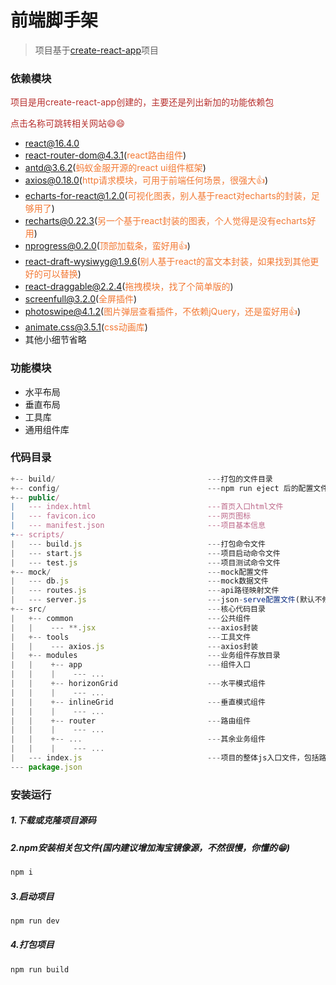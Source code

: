 # 前端脚手架

> 项目基于[create-react-app](https://github.com/facebook/create-react-app)项目


### 依赖模块
<span style="color: rgb(184,49,47);">项目是用create-react-app创建的，主要还是列出新加的功能依赖包</span>

<span style="color: rgb(184,49,47);">点击名称可跳转相关网站😄😄</span>

- [react@16.4.0](https://facebook.github.io/react/)
- [react-router-dom@4.3.1](https://react-guide.github.io/react-router-cn/)(<span style="color: rgb(243,121,52);">react路由组件</span>)
- [antd@3.6.2](https://ant.design/index-cn)(<span style="color: rgb(243,121,52);">蚂蚁金服开源的react ui组件框架</span>)
- [axios@0.18.0](https://github.com/mzabriskie/axios)(<span style="color: rgb(243,121,52);">http请求模块，可用于前端任何场景，很强大👍</span>)
- [echarts-for-react@1.2.0](https://github.com/hustcc/echarts-for-react)(<span style="color: rgb(243,121,52);">可视化图表，别人基于react对echarts的封装，足够用了</span>)
- [recharts@0.22.3](http://recharts.org/#/zh-CN/)(<span style="color: rgb(243,121,52);">另一个基于react封装的图表，个人觉得是没有echarts好用</span>)
- [nprogress@0.2.0](https://github.com/rstacruz/nprogress)(<span style="color: rgb(243,121,52);">顶部加载条，蛮好用👍</span>)
- [react-draft-wysiwyg@1.9.6](https://github.com/jpuri/react-draft-wysiwyg)(<span style="color: rgb(243,121,52);">别人基于react的富文本封装，如果找到其他更好的可以替换</span>)
- [react-draggable@2.2.4](https://github.com/mzabriskie/react-draggable)(<span style="color: rgb(243,121,52);">拖拽模块，找了个简单版的</span>)
- [screenfull@3.2.0](https://github.com/sindresorhus/screenfull.js/)(<span style="color: rgb(243,121,52);">全屏插件</span>)
- [photoswipe@4.1.2](https://github.com/dimsemenov/photoswipe)(<span style="color: rgb(243,121,52);">图片弹层查看插件，不依赖jQuery，还是蛮好用👍</span>)
- [animate.css@3.5.1](http://daneden.me/animate)(<span style="color: rgb(243,121,52);">css动画库</span>)
- 其他小细节省略

### 功能模块
<!--more-->

- 水平布局
- 垂直布局
- 工具库
- 通用组件库

### 代码目录
```js
+-- build/                                  ---打包的文件目录
+-- config/                                 ---npm run eject 后的配置文件目录
+-- public/                                 
|   --- index.html							---首页入口html文件
|   --- favicon.ico							---网页图标
|   --- manifest.json						---项目基本信息
+-- scripts/                                 
|   --- build.js							---打包命令文件
|   --- start.js							---项目启动命令文件
|   --- test.js						        ---项目测试命令文件
+-- mock/                                   ---mock配置文件
|   --- db.js                               ---mock数据文件
|   --- routes.js                           ---api路径映射文件
|   --- server.js                           ---json-serve配置文件(默认不修改)
+-- src/                                    ---核心代码目录
|   +-- common                              ---公共组件
|   |    --- **.jsx                         ---axios封装
|   +-- tools                               ---工具文件
|   |    --- axios.js                       ---axios封装
|   +-- modules                             ---业务组件存放目录
|   |    +-- app                            ---组件入口
|   |    |    --- ...   
|   |    +-- horizonGrid                    ---水平模式组件
|   |    |    --- ...   
|   |    +-- inlineGrid                     ---垂直模式组件
|   |    |    --- ...   
|   |    +-- router                         ---路由组件
|   |    |    --- ...   
|   |    +-- ...                            ---其余业务组件
|   |    |    --- ...  
|   --- index.js                            ---项目的整体js入口文件，包括路由配置等
--- package.json                                    
```
### 安装运行
##### 1.下载或克隆项目源码
##### 2.npm安装相关包文件(国内建议增加淘宝镜像源，不然很慢，你懂的😁)
```js
npm i
```
##### 3.启动项目
```js
npm run dev
```

##### 4.打包项目
```js
npm run build
```
